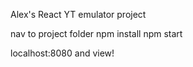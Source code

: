Alex's React YT emulator project

nav to project folder
npm install
npm start

localhost:8080 and view!